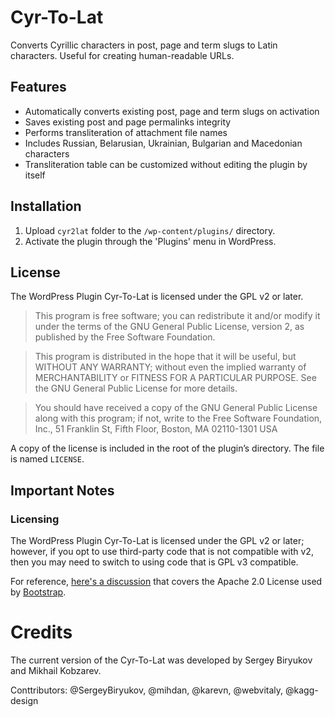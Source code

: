 # Cyr-To-Lat

Converts Cyrillic characters in post, page and term slugs to Latin characters. Useful for creating human-readable URLs.

## Features

* Automatically converts existing post, page and term slugs on activation
* Saves existing post and page permalinks integrity
* Performs transliteration of attachment file names
* Includes Russian, Belarusian, Ukrainian, Bulgarian and Macedonian characters
* Transliteration table can be customized without editing the plugin by itself

## Installation

1. Upload `cyr2lat` folder to the `/wp-content/plugins/` directory.
2. Activate the plugin through the 'Plugins' menu in WordPress.

## License

The WordPress Plugin Cyr-To-Lat is licensed under the GPL v2 or later.

> This program is free software; you can redistribute it and/or modify it under the terms of the GNU General Public License, version 2, as published by the Free Software Foundation.

> This program is distributed in the hope that it will be useful, but WITHOUT ANY WARRANTY; without even the implied warranty of MERCHANTABILITY or FITNESS FOR A PARTICULAR PURPOSE. See the GNU General Public License for more details.

> You should have received a copy of the GNU General Public License along with this program; if not, write to the Free Software Foundation, Inc., 51 Franklin St, Fifth Floor, Boston, MA 02110-1301 USA

A copy of the license is included in the root of the plugin’s directory. The file is named `LICENSE`.

## Important Notes

### Licensing

The WordPress Plugin Cyr-To-Lat is licensed under the GPL v2 or later; however, if you opt to use third-party code that is not compatible with v2, then you may need to switch to using code that is GPL v3 compatible.

For reference, [here's a discussion](https://make.wordpress.org/themes/2013/03/04/licensing-note-apache-and-gpl/) that covers the Apache 2.0 License used by [Bootstrap](http://getbootstrap.com/2.3.2/).

# Credits

The current version of the Cyr-To-Lat was developed by Sergey Biryukov and Mikhail Kobzarev.

Conttributors: @SergeyBiryukov, @mihdan, @karevn, @webvitaly, @kagg-design
